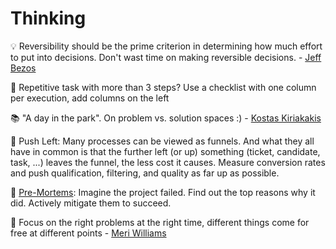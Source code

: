 # Thinking

💡 Reversibility should be the prime criterion in determining how much effort to put into decisions. Don't wast time on making reversible decisions. - [Jeff Bezos](https://www.businessinsider.de/jeff-bezos-on-type-1-and-type-2-decisions-2016-4)

🐾 Repetitive task with more than 3 steps? Use a checklist with one column per execution, add columns on the left

📚 "A day in the park". On problem vs. solution spaces :) - [Kostas Kiriakakis](http://kiriakakis.net/comics/mused/a-day-at-the-park)

🐾  Push Left: Many processes can be viewed as funnels. And what they all have in common is that the further left (or up) something (ticket, candidate, task, ...) leaves the funnel, the less cost it causes. Measure conversion rates and push qualification, filtering, and quality as far up as possible.&#x20;

🐾  [Pre-Mortems](https://en.wikipedia.org/wiki/Pre-mortem): Imagine the project failed. Find out the top reasons why it did. Actively mitigate them to succeed.

🐾 Focus on the right problems at the right time, different things come for free at different points - [Meri Williams](https://www.slideshare.net/meriwilliams/5-things-i-wish-id-known-sooner-about-scaling-teams-culture-at-turing-fest)
